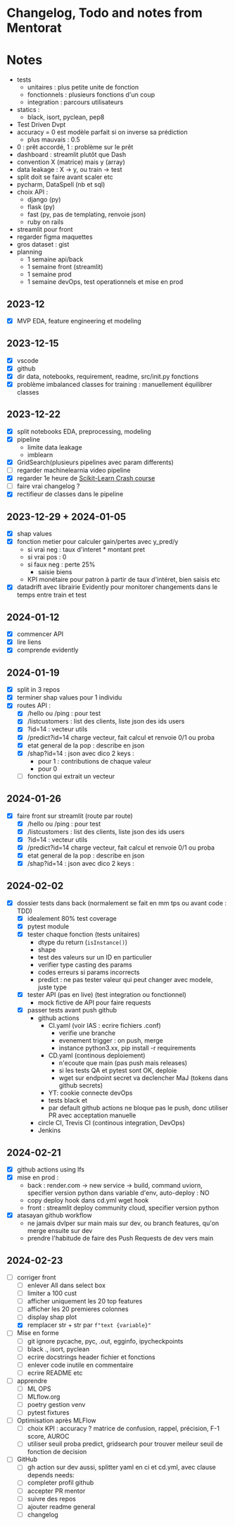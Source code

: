 # Changelog, Todo and notes from Mentorat
# Notes
- tests
	- unitaires : plus petite unite de fonction
	- fonctionnels : plusieurs fonctions d'un coup
	- integration : parcours utilisateurs
- statics :
	- black, isort, pyclean, pep8
- Test Driven Dvpt
- accuracy = 0 est modèle parfait si on inverse sa prédiction
    - plus mauvais : 0.5
- 0 : prêt accordé, 1 : problème sur le prêt
- dashboard : streamlit plutôt que Dash
- convention X (matrice) mais y (array)
- data leakage : X -> y, ou train -> test
- split doit se faire avant scaler etc
- pycharm, DataSpell (nb et sql)
- choix API :
    - django (py)
    - flask (py)
    - fast (py, pas de templating, renvoie json)
    - ruby on rails
- streamlit pour front
- regarder figma maquettes
- gros dataset : gist 
- planning
    - 1 semaine api/back
    - 1 semaine front (streamlit)
    - 1 semaine prod
    - 1 semaine devOps, test operationnels et mise en prod
## 2023-12
- [x] MVP EDA, feature engineering et modeling
## 2023-12-15
- [x] vscode
- [x] github
- [x] dir data, notebooks, requirement, readme, src/init.py fonctions
- [x] problème imbalanced classes for training : manuellement équilibrer classes
## 2023-12-22
- [x] split notebooks EDA, preprocessing, modeling
- [x] pipeline
    - limite data leakage
    - imblearn
- [x] GridSearch(plusieurs pipelines avec param differents)
- [ ] regarder machinelearnia video pipeline
- [x] regarder 1e heure de [Scikit-Learn Crash course](https://yewtu.be/watch?v=0B5eIE_1vpU) 
- [ ] faire vrai changelog ?
- [x] rectifieur de classes dans le pipeline
## 2023-12-29 + 2024-01-05
- [x] shap values
- [x] fonction metier pour calculer gain/pertes avec y_pred/y
    - si vrai neg : taux d'interet * montant pret
    - si vrai pos : 0
    - si faux neg : perte 25%
        - saisie biens
	- KPI monétaire pour patron à partir de taux d'intéret, bien saisis etc
- [x] datadrift avec librairie Evidently pour monitorer changements dans le temps entre train et test
## 2024-01-12
- [x] commencer API
- [x] lire liens
- [x] comprende evidently
## 2024-01-19
- [x] split in 3 repos
- [x] terminer shap values pour 1 individu
- [x] routes API :
    - [x] /hello ou /ping : pour test
    - [x] /listcustomers : list des clients, liste json des ids users
    - [x] ?id=14 : vecteur utils
    - [x] /predict?id=14 charge vecteur, fait calcul et renvoie 0/1 ou proba
    - [x] etat general de la pop : describe en json
    - [x] /shap?id=14 : json avec dico 2 keys :
        -  pour 1 : contributions de chaque valeur
        -  pour 0
    - [ ] fonction qui extrait un vecteur
## 2024-01-26
- [x] faire front sur streamlit (route par route)
    - [x] /hello ou /ping : pour test
    - [x] /listcustomers : list des clients, liste json des ids users
    - [x] ?id=14 : vecteur utils
    - [x] /predict?id=14 charge vecteur, fait calcul et renvoie 0/1 ou proba
    - [x] etat general de la pop : describe en json
    - [x] /shap?id=14 : json avec dico 2 keys :
## 2024-02-02
- [x] dossier tests dans back (normalement se fait en mm tps ou avant code : TDD)
	- [x] idealement 80% test coverage
	- [x] pytest module
	- [x] tester chaque fonction (tests unitaires)
		- dtype du return (`isInstance()`)
		- shape
		- test des valeurs sur un ID en particulier
		- verifier type casting des params
		- codes erreurs si params incorrects
		- predict : ne pas tester valeur qui peut changer avec modele, juste type
	- [x] tester API (pas en live) (test integration ou fonctionnel)
		- mock fictive de API pour faire requests
	- [x] passer tests avant push github
		- github actions
			- CI.yaml (voir IAS : ecrire fichiers .conf)
				- verifie une branche
				- evenement trigger : on push, merge
				- instance python3.xx, pip install -r requirements 
			- CD.yaml (continous deploiement)
				- n'ecoute que main (pas push mais releases)
				- si les tests QA et pytest sont OK, deploie
				- wget sur endpoint secret va declencher MaJ (tokens dans github secrets)
			- YT: cookie connecte devOps
			- tests black et
			- par default github actions ne bloque pas le push, donc utiliser PR avec acceptation manuelle
		- circle CI, Trevis CI (continous integration, DevOps)
		- Jenkins
## 2024-02-21
- [x] github actions using lfs
- [x] mise en prod :
	- back : render.com -> new service -> build, command uviorn, specifier version python dans variable d'env, auto-deploy : NO
	- copy deploy hook dans cd.yml wget hook
	- front : streamlit deploy community cloud, specifier version python
- [x] atasayan github workflow
	- ne jamais dvlper sur main mais sur dev, ou branch features, qu'on merge ensuite sur dev
	- prendre l'habitude de faire des Push Requests de dev vers main
## 2024-02-23
- [ ] corriger front
	- [ ] enlever All dans select box
	- [ ] limiter a 100 cust
	- [ ] afficher uniquement les 20 top features
	- [ ] afficher les 20 premieres colonnes
	- [ ] display shap plot
	- [x] remplacer str + str par `f"text {variable}"`
- [ ] Mise en forme
	- [ ] git ignore pycache, pyc, .out, egginfo, ipycheckpoints
	- [ ] black ., isort, pyclean
	- [ ] ecrire docstrings header fichier et fonctions
	- [ ] enlever code inutile en commentaire
	- [ ] ecrire README etc
- [ ] apprendre
	- [ ] ML OPS 
	- [ ] MLflow.org
	- [ ] poetry gestion venv
	- [ ] pytest fixtures
- [ ] Optimisation après MLFlow
	- [ ] choix KPI : accuracy ? matrice de confusion, rappel, précision, F-1 score, AUROC
	- [ ] utiliser seuil proba predict, gridsearch pour trouver meileur seuil de fonction de decision
- [ ] GitHub
	- [ ] gh action sur dev aussi, splitter yaml en ci et cd.yml, avec clause depends needs:
	- [ ] completer profil github
	- [ ] accepter PR mentor
	- [ ] suivre des repos
	- [ ] ajouter readme general
	- [ ] changelog
